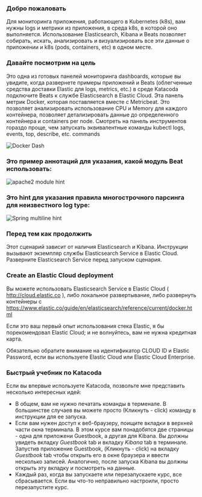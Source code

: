 ### Добро пожаловать

Для мониторинга приложения, работающего в Kubernetes (k8s), вам нужны logs и метрики из приложения, в среда k8s, в которой оно выполняется. 
Использование Elasticsearch, Kibana и Beats позволяет собирать, искать, анализировать и визуализировать все эти данные о приложении и k8s (pods, containers, etc) в одном месте.

### Давайте посмотрим на цель

Это одна из готовых панелей мониторинга dashboards, которые вы увидите, когда развернете примеры приложений и Beats (облегченные средства доставки Elastic для logs, metrics, etc.) в среде Katacoda подключите Beats к службе Elasticsearch в Elastic Cloud. Эта панель метрик Docker, которая поставляется вместе с Metricbeat. Это позволяет анализировать использование CPU и Memory для каждого контейнера, позволяет детализировать данные до определенного контейнера и containers per node. Смотреть на панель инструментов гораздо проще, чем запускать эквивалентные команды kubectl logs, events, top, describe, etc. commands

![Docker Dash](https://user-images.githubusercontent.com/25182304/44353691-c2bb8c00-a475-11e8-8d0e-9578c5c8cc47.png)

### Это пример аннотаций для указания, какой модуль Beat использовать: 
![apache2 module hint](https://user-images.githubusercontent.com/25182304/44863869-50546400-ac4c-11e8-892d-5575af08a724.png)

### Это hint для указания правила многострочного парсинга для неизвестного log type: 
![Spring multiline hint](https://user-images.githubusercontent.com/25182304/44864163-f86a2d00-ac4c-11e8-874c-ae01eae43864.png)

###  Перед тем как продолжить
Этот сценарий зависит от наличия Elasticsearch и Kibana. Инструкции вызывают экземпляр службы Elasticsearch Service в Elastic Cloud. Разверните Elasticsearch Service перед запуском сценария.


### Create an Elastic Cloud deployment
Вы можете использовать Elasticsearch Service в Elastic Cloud ( http://cloud.elastic.co ), либо локальное развертывание, либо развернуть контейнеры с https://www.elastic.co/guide/en/elasticsearch/reference/current/docker.html

Если это ваш первый опыт использования стека Elastic, я бы порекомендовал Elastic Cloud; и не волнуйтесь, вам не нужна кредитная карта.

Обязательно обратите внимание на идентификатор CLOUD ID и Elastic Password, если вы используете Elastic Cloud или Elastic Cloud Enterprise.

### Быстрый учебник по Katacoda 

Если вы впервые используете Katacoda, позвольте мне представить несколько интересных идей:

* В общем, вам не нужно печатать команды в терменале. В большинстве случаев вы можете просто (Кликнуть - click) команду в инструкции для ее запуска. 
* Если вам нужен доступ к веб-браузеру, поищите вкладки в верхней части окна терминала. В этом курсе вам понадобятся две страницы - одна для приложени Guestbook, а другая для Kibana. Вы должны увидеть вкладку *Guestbook* tab и вкладку *Kibana* tab в терминале.  Запустив приложение Guestbook, (Кликнуть - click) на вкладку *Guestbook* tab  чтобы открыть его в окне браузера и ввести несколько записей. Аналогично, после запуска Kibana вы должны открыть эту вкладку и посмотреть на данные.
* Каждый раз, когда вы запускаете или перезапускаете курс, все сбрасывается. Если вы что-то неправильно настроили, просто перезапустите курс.




